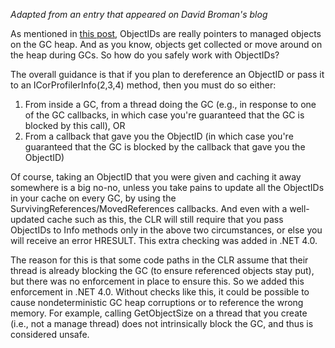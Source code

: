 *Adapted from an entry that appeared on David Broman's blog*


As mentioned in [this post](http://blogs.msdn.com/b/davbr/archive/2007/12/18/debugging-your-profiler-ii-sos-and-ids.aspx), ObjectIDs are really pointers to managed objects on the GC heap.  And as you know, objects get collected or move around on the heap during GCs.  So how do you safely work with ObjectIDs?

The overall guidance is that if you plan to dereference an ObjectID or pass it to an ICorProfilerInfo(2,3,4) method, then you must do so either:

1. From inside a GC, from a thread doing the GC (e.g., in response to one of the GC callbacks, in which case you're guaranteed that the GC is blocked by this call), OR
2. From a callback that gave you the ObjectID (in which case you're guaranteed that the GC is blocked by the callback that gave you the ObjectID)

Of course, taking an ObjectID that you were given and caching it away somewhere is a big no-no, unless you take pains to update all the ObjectIDs in your cache on every GC, by using the SurvivingReferences/MovedReferences callbacks.  And even with a well-updated cache such as this, the CLR will still require that you pass ObjectIDs to Info methods only in the above two circumstances, or else you will receive an error HRESULT.  This extra checking was added in .NET 4.0.

The reason for this is that some code paths in the CLR assume that their thread is already blocking the GC (to ensure referenced objects stay put), but there was no enforcement in place to ensure this.  So we added this enforcement in .NET 4.0.  Without checks like this, it could be possible to cause nondeterministic GC heap corruptions or to reference the wrong memory.  For example, calling GetObjectSize on a thread that you create (i.e., not a manage thread) does not intrinsically block the GC, and thus is considered unsafe.

